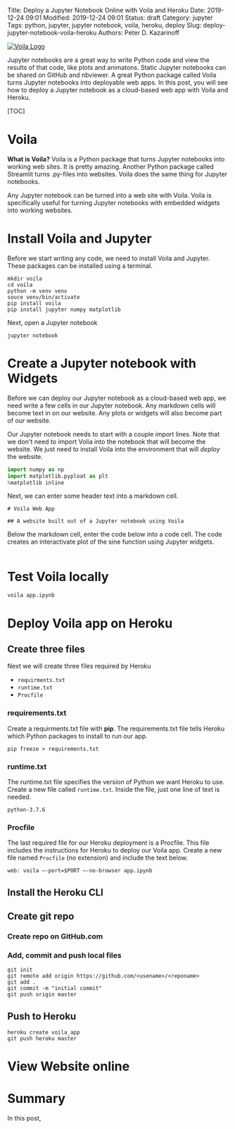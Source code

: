 Title: Deploy a Jupyter Notebook Online with Voila and Heroku
Date: 2019-12-24 09:01
Modified: 2019-12-24 09:01
Status: draft
Category: jupyter
Tags: python, jupyter, jupyter notebook, voila, heroku, deploy
Slug: deploy-jupyter-notebook-voila-heroku
Authors: Peter D. Kazarinoff

[![Voila Logo]({static}/posts/voila/images/voila_logo.png)]({file}/posts/voila/voila_app_deployment.md)

Jupyter notebooks are a great way to write Python code and view the results of that code, like plots and animatons. Static Jupyter notebooks can be shared on GitHub and nbviewer. A great Python package called Voila turns Jupyter notebooks into deployable web apps. In this post, you will see how to deploy a Jupyter notebook as a cloud-based web app with Voila and Heroku.

[TOC]

# Voila

**What is Voila?** Voila is a Python package that turns Jupyter notebooks into working web sites. It is pretty amazing. Another Python package called Streamlit turns .py-files into websites. Voila does the same thing for Jupyter notebooks.

Any Jupyter notebook can be turned into a web site with Voila. Voila is specifically useful for turning Jupyter notebooks with embedded widgets into working websites.

# Install Voila and Jupyter

Before we start writing any code, we need to install Voila and Jupyter. These packages can be installed using a terminal. 

```text
mkdir voila
cd voila
python -m venv venv
souce venv/bin/activate
pip install voila
pip install jupyter numpy matplotlib
```

Next, open a Jupyter notebook

```text
jupyter notebook
```

# Create a Jupyter notebook with Widgets

Before we can deploy our Jupyter notebook as a cloud-based web app, we need write a few cells in our Jupyter notebook. Any markdown cells will become text in on our website. Any plots or widgets will also become part of our website. 

Our Jupyter notebook needs to start with a couple import lines. Note that we don't need to import Volia into the notebook that will become the website. We just need to install Voila into the environment that will _deploy_ the website.

```python
import numpy as np
import matplotlib.pyploat as plt
%matplotlib inline
```

Next, we can enter some header text into a markdown cell.

```text
# Voila Web App

## A website built out of a Jupyter notebook using Voila
```

Below the markdown cell, enter the code below into a code cell. The code creates an interactivate plot of the sine function using Jupyter widgets. 

```python

```

# Test Voila locally

```text
voila app.ipynb
```

# Deploy Voila app on Heroku

## Create three files

Next we will create three files required by Heroku

 * ```requirments.txt```
 * ```runtime.txt```
 * ```Procfile```

### requirements.txt

Create a requirments.txt file with **pip**. The requirements.txt file tells Heroku which Python packages to install to run our app.

```text
pip freeze > requirements.txt
```

### runtime.txt

The runtime.txt file specifies the version of Python we want Heroku to use. Create a new file called ```runtime.txt```. Inside the file, just one line of text is needed.

```text
python-3.7.6
```

### Procfile

The last required file for our Heroku deployment is a Procfile. This file includes the instructions for Heroku to deploy our Voila app. Create a new file named ```Procfile``` (no extension) and include the text below.

```text
web: voila —-port=$PORT —-no-browser app.ipynb
```

## Install the Heroku CLI

## Create git repo

### Create repo on GitHub.com

### Add, commit and push local files

```text
git init
git remote add origin https://github.com/<usename>/<reponame>
git add .
git commit -m "initial commit"
git push origin master
```

## Push to Heroku

```text
heroku create voila_app
git push heroku master
```

# View Website online

# Summary

In this post,
